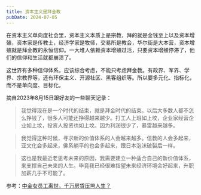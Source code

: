 ```yaml
---
title: 资本主义是拜金教
pubDate: 2024-07-05
---
```


在资本主义单向度社会里，资本主义本质上是宗教，拜的就是金钱至上以及资本增殖，资本家是传教士，经济学家是牧师，交易所是教会，华尔街是大本营，资本增殖就是拜金教的永恒信仰。一大堆人依赖资本增殖过活，只要资本增殖停滞了，他们的信仰和生活就都崩溃了。

这世界有多种信仰体系，应该综合考虑，不能只考虑拜金教。有政界、军界、学界、宗教界等，还有环保主义、开源社区、黑客组织等。所以要多元化、指标化，而不是单向度、目标化。

摘自2023年8月15日跟好友的一些聊天记录：

> 我觉得现在是一个时代的结束，就是拜金时代的结束。以后大多数人都不怎么挣钱了，很多人可能还挣得越来越少。打工人上班如上坟，企业家经营企业如上坟，投资人投资也如上坟。因为利润很少了，暴雷越来越多。

> 我觉得这种时候，寻求新的价值体系的人会越来越多。信教的人会多起来，亚文化会多起来，佛系躺平的也会多起来，跟日本泡沫破裂后一样。

> 这也是我最近老思考未来的原因，我需要建立一种适合自己的新价值体系，来支撑自己未来的人生。毕竟我已经很难指望未来经济环境会好起来，升职加薪几乎不可能了。

参考：[中金女员工离世，千万房贷压垮人生？](https://www.bilibili.com/video/BV1sM4m127iM/)

